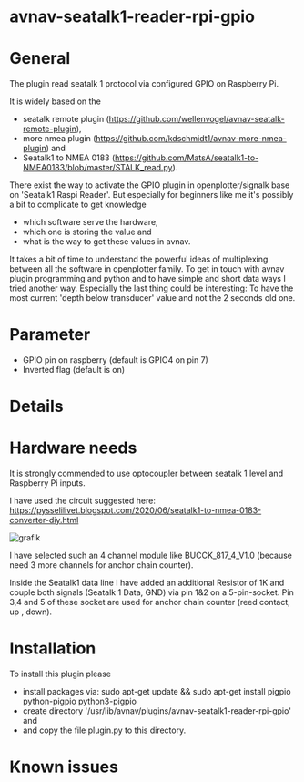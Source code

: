 # avnav-seatalk1-reader-rpi-gpio


# General

The plugin read seatalk 1 protocol via configured GPIO on Raspberry Pi.

It is widely based on the
- seatalk remote plugin (https://github.com/wellenvogel/avnav-seatalk-remote-plugin),
- more nmea plugin      (https://github.com/kdschmidt1/avnav-more-nmea-plugin) and
- Seatalk1 to NMEA 0183 (https://github.com/MatsA/seatalk1-to-NMEA0183/blob/master/STALK_read.py).

There exist the way to activate the GPIO plugin in openplotter/signalk base on 'Seatalk1 Raspi Reader'.
But especially for beginners like me it's possibly a bit to complicate to get knowledge 
- which software serve the hardware, 
- which one is storing the value and 
- what is the way to get these values in avnav.

It takes a bit of time to understand the powerful ideas of multiplexing between all the software in openplotter family.
To get in touch with avnav plugin programming and python and to have simple and short data ways I tried another way.
Especially the last thing could be interesting: To have the most current 'depth below transducer' value and not the 2 seconds old one.

# Parameter

- GPIO pin on raspberry (default is GPIO4 on pin 7)
- Inverted flag (default is on)

# Details

# Hardware needs
It is strongly commended to use optocoupler between seatalk 1 level and Raspberry Pi inputs.

I have used the circuit suggested here: https://pysselilivet.blogspot.com/2020/06/seatalk1-to-nmea-0183-converter-diy.html

![grafik](https://user-images.githubusercontent.com/98450191/153389077-942ecb63-cb50-4e82-a864-6e4f0f91789d.png)

I have selected such an 4 channel module like BUCCK_817_4_V1.0 (because need 3 more channels for anchor chain counter).

Inside the Seatalk1 data line I have added an additional Resistor of 1K and couple both signals (Seatalk 1 Data, GND) via pin 1&2 on a 5-pin-socket.
Pin 3,4 and 5 of these socket are used for anchor chain counter (reed contact, up , down).

# Installation

To install this plugin please 
- install packages via: sudo apt-get update && sudo apt-get install pigpio python-pigpio python3-pigpio
- create directory '/usr/lib/avnav/plugins/avnav-seatalk1-reader-rpi-gpio' and 
- and copy the file plugin.py to this directory.

# Known issues
